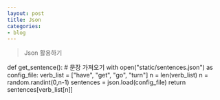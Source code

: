```yaml
---
layout: post
title: Json
categories:
- blog
---
```


> Json 활용하기



 def get_sentence():      # 문장 가져오기
     with open("static/sentences.json") as config_file:
         verb_list = ["have", "get", "go", "turn"]
         n = len(verb_list)
         n = random.randint(0,n-1)
         sentences = json.load(config_file)
         return sentences[verb_list[n]]
